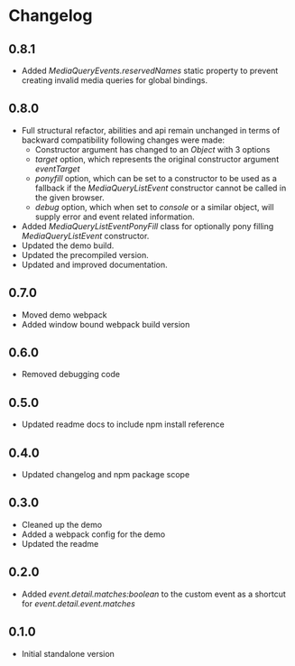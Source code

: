 # Changelog

## 0.8.1
 - Added *MediaQueryEvents.reservedNames* static property to prevent creating invalid media queries for global bindings.

## 0.8.0
 - Full structural refactor, abilities and api remain unchanged in terms of backward compatibility following changes were made:
   - Constructor argument has changed to an *Object* with 3 options
   - *target* option, which represents the original constructor argument *eventTarget*
   - *ponyfill* option, which can be set to a constructor to be used as a fallback if the *MediaQueryListEvent* constructor cannot be called in the given browser.
   - *debug* option, which when set to *console* or a similar object, will supply error and event related information.
 - Added *MediaQueryListEventPonyFill* class for optionally pony filling *MediaQueryListEvent* constructor.
 - Updated the demo build.
 - Updated the precompiled version.
 - Updated and improved documentation.

## 0.7.0
 - Moved demo webpack
 - Added window bound webpack build version

## 0.6.0
 - Removed debugging code

## 0.5.0
 - Updated readme docs to include npm install reference

## 0.4.0
 - Updated changelog and npm package scope

## 0.3.0
 - Cleaned up the demo
 - Added a webpack config for the demo
 - Updated the readme

## 0.2.0
 - Added *event.detail.matches:boolean* to the custom event as a shortcut for *event.detail.event.matches*

## 0.1.0
 - Initial standalone version
